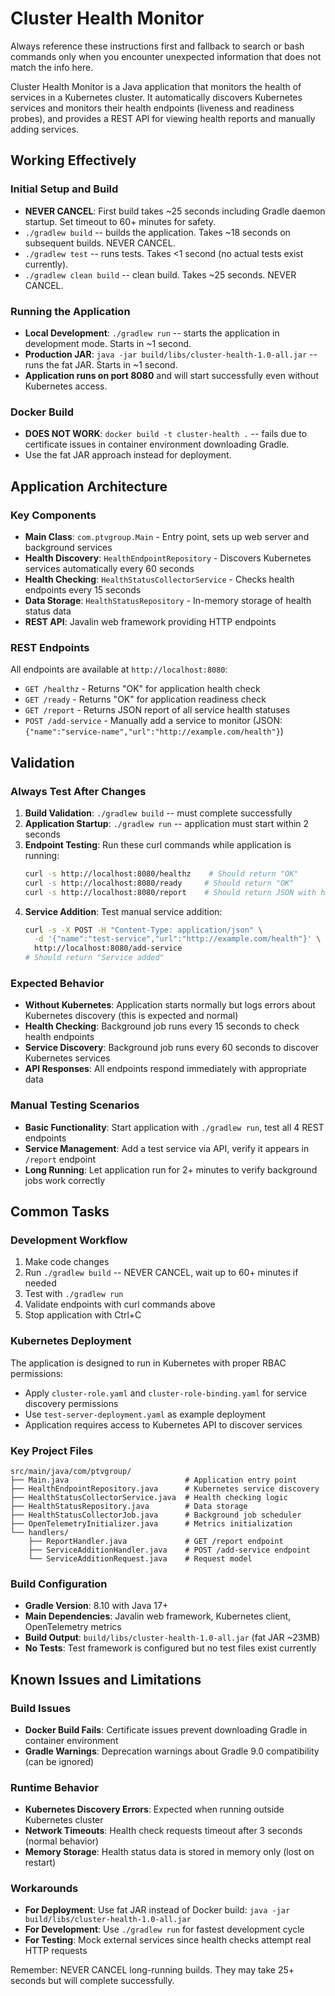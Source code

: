 # Cluster Health Monitor

Always reference these instructions first and fallback to search or bash commands only when you encounter unexpected information that does not match the info here.

Cluster Health Monitor is a Java application that monitors the health of services in a Kubernetes cluster. It automatically discovers Kubernetes services and monitors their health endpoints (liveness and readiness probes), and provides a REST API for viewing health reports and manually adding services.

## Working Effectively

### Initial Setup and Build
- **NEVER CANCEL**: First build takes ~25 seconds including Gradle daemon startup. Set timeout to 60+ minutes for safety.
- `./gradlew build` -- builds the application. Takes ~18 seconds on subsequent builds. NEVER CANCEL.
- `./gradlew test` -- runs tests. Takes <1 second (no actual tests exist currently).
- `./gradlew clean build` -- clean build. Takes ~25 seconds. NEVER CANCEL.

### Running the Application
- **Local Development**: `./gradlew run` -- starts the application in development mode. Starts in ~1 second.
- **Production JAR**: `java -jar build/libs/cluster-health-1.0-all.jar` -- runs the fat JAR. Starts in ~1 second.
- **Application runs on port 8080** and will start successfully even without Kubernetes access.

### Docker Build
- **DOES NOT WORK**: `docker build -t cluster-health .` -- fails due to certificate issues in container environment downloading Gradle. 
- Use the fat JAR approach instead for deployment.

## Application Architecture

### Key Components
- **Main Class**: `com.ptvgroup.Main` - Entry point, sets up web server and background services
- **Health Discovery**: `HealthEndpointRepository` - Discovers Kubernetes services automatically every 60 seconds
- **Health Checking**: `HealthStatusCollectorService` - Checks health endpoints every 15 seconds
- **Data Storage**: `HealthStatusRepository` - In-memory storage of health status data
- **REST API**: Javalin web framework providing HTTP endpoints

### REST Endpoints
All endpoints are available at `http://localhost:8080`:
- `GET /healthz` - Returns "OK" for application health check
- `GET /ready` - Returns "OK" for application readiness check  
- `GET /report` - Returns JSON report of all service health statuses
- `POST /add-service` - Manually add a service to monitor (JSON: `{"name":"service-name","url":"http://example.com/health"}`)

## Validation

### Always Test After Changes
1. **Build Validation**: `./gradlew build` -- must complete successfully
2. **Application Startup**: `./gradlew run` -- application must start within 2 seconds
3. **Endpoint Testing**: Run these curl commands while application is running:
   ```bash
   curl -s http://localhost:8080/healthz    # Should return "OK"
   curl -s http://localhost:8080/ready     # Should return "OK"
   curl -s http://localhost:8080/report    # Should return JSON with health status
   ```
4. **Service Addition**: Test manual service addition:
   ```bash
   curl -s -X POST -H "Content-Type: application/json" \
     -d '{"name":"test-service","url":"http://example.com/health"}' \
     http://localhost:8080/add-service
   # Should return "Service added"
   ```

### Expected Behavior
- **Without Kubernetes**: Application starts normally but logs errors about Kubernetes discovery (this is expected and normal)
- **Health Checking**: Background job runs every 15 seconds to check health endpoints
- **Service Discovery**: Background job runs every 60 seconds to discover Kubernetes services
- **API Responses**: All endpoints respond immediately with appropriate data

### Manual Testing Scenarios
- **Basic Functionality**: Start application with `./gradlew run`, test all 4 REST endpoints
- **Service Management**: Add a test service via API, verify it appears in `/report` endpoint
- **Long Running**: Let application run for 2+ minutes to verify background jobs work correctly

## Common Tasks

### Development Workflow
1. Make code changes
2. Run `./gradlew build` -- NEVER CANCEL, wait up to 60+ minutes if needed
3. Test with `./gradlew run`
4. Validate endpoints with curl commands above
5. Stop application with Ctrl+C

### Kubernetes Deployment
The application is designed to run in Kubernetes with proper RBAC permissions:
- Apply `cluster-role.yaml` and `cluster-role-binding.yaml` for service discovery permissions
- Use `test-server-deployment.yaml` as example deployment
- Application requires access to Kubernetes API to discover services

### Key Project Files
```
src/main/java/com/ptvgroup/
├── Main.java                          # Application entry point
├── HealthEndpointRepository.java      # Kubernetes service discovery
├── HealthStatusCollectorService.java  # Health checking logic
├── HealthStatusRepository.java        # Data storage
├── HealthStatusCollectorJob.java      # Background job scheduler
├── OpenTelemetryInitializer.java      # Metrics initialization
└── handlers/
    ├── ReportHandler.java             # GET /report endpoint
    ├── ServiceAdditionHandler.java    # POST /add-service endpoint
    └── ServiceAdditionRequest.java    # Request model
```

### Build Configuration
- **Gradle Version**: 8.10 with Java 17+
- **Main Dependencies**: Javalin web framework, Kubernetes client, OpenTelemetry metrics
- **Build Output**: `build/libs/cluster-health-1.0-all.jar` (fat JAR ~23MB)
- **No Tests**: Test framework is configured but no test files exist currently

## Known Issues and Limitations

### Build Issues
- **Docker Build Fails**: Certificate issues prevent downloading Gradle in container environment
- **Gradle Warnings**: Deprecation warnings about Gradle 9.0 compatibility (can be ignored)

### Runtime Behavior  
- **Kubernetes Discovery Errors**: Expected when running outside Kubernetes cluster
- **Network Timeouts**: Health check requests timeout after 3 seconds (normal behavior)
- **Memory Storage**: Health status data is stored in memory only (lost on restart)

### Workarounds
- **For Deployment**: Use fat JAR instead of Docker build: `java -jar build/libs/cluster-health-1.0-all.jar`
- **For Development**: Use `./gradlew run` for fastest development cycle
- **For Testing**: Mock external services since health checks attempt real HTTP requests

Remember: NEVER CANCEL long-running builds. They may take 25+ seconds but will complete successfully.